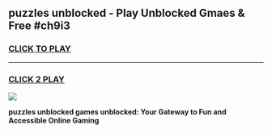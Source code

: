 
## puzzles unblocked - Play Unblocked Gmaes & Free #ch9i3
<h3>
<a href="https://news.freeplayer.one?title=puzzles_unblocked&ref=03M">CLICK TO PLAY</a></h3>
<hr>

<h3>
<a href="https://news.freeplayer.one?title=puzzles_unblocked&ref=03M">CLICK 2 PLAY</a>
  
</h3>

<a href="https://news.freeplayer.one?title=puzzles_unblocked&ref=03M"><img src="https://clearcache.store/games.png"></a>


**puzzles unblocked games unblocked: Your Gateway to Fun and Accessible Online Gaming**
